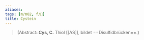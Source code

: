```yaml
---
aliases: 
tags: [m/m02, f/🧪]
title: Cystein
---
```

> (Abstract::**Cys, C.** Thiol [[AS]], bildet ==Disulfidbrücken==.)